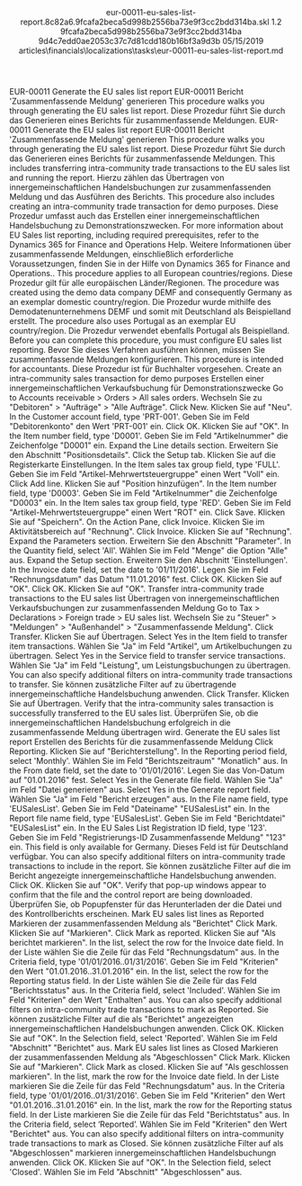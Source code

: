 <?xml version="1.0" encoding="UTF-8"?>
<xliff xmlns:logoport="urn:logoport:xliffeditor:xliff-extras:1.0" xmlns:tilt="urn:logoport:xliffeditor:tilt-non-translatables:1.0" xmlns:xsi="http://www.w3.org/2001/XMLSchema-instance" xmlns="urn:oasis:names:tc:xliff:document:1.2" xmlns:xliffext="urn:microsoft:content:schema:xliffextensions" version="1.2" xsi:schemaLocation="urn:oasis:names:tc:xliff:document:1.2 xliff-core-1.2-transitional.xsd">
  <file datatype="xml" source-language="en-US" original="eur-00011-eu-sales-list-report.md" target-language="de-DE">
    <header>
      <tool tool-company="Microsoft" tool-version="1.0-7889195" tool-name="mdxliff" tool-id="mdxliff"/>
      <xliffext:skl_file_name>eur-00011-eu-sales-list-report.8c82a6.9fcafa2beca5d998b2556ba73e9f3cc2bdd314ba.skl</xliffext:skl_file_name>
      <xliffext:version>1.2</xliffext:version>
      <xliffext:ms.openlocfilehash>9fcafa2beca5d998b2556ba73e9f3cc2bdd314ba</xliffext:ms.openlocfilehash>
      <xliffext:ms.sourcegitcommit>9d4c7edd0ae2053c37c7d81cdd180b16bf3a9d3b</xliffext:ms.sourcegitcommit>
      <xliffext:ms.lasthandoff>05/15/2019</xliffext:ms.lasthandoff>
      <xliffext:ms.openlocfilepath>articles\financials\localizations\tasks\eur-00011-eu-sales-list-report.md</xliffext:ms.openlocfilepath>
    </header>
    <body>
      <group extype="content" id="content">
        <trans-unit xml:space="preserve" translate="yes" id="101" restype="x-metadata">
          <source>EUR-00011 Generate the EU sales list report</source>
        <target logoport:matchpercent="101" state="translated" state-qualifier="leveraged-tm">EUR-00011 Bericht 'Zusammenfassende Meldung' generieren</target></trans-unit>
        <trans-unit xml:space="preserve" translate="yes" id="102" restype="x-metadata">
          <source>This procedure walks you through generating the EU sales list report.</source>
        <target logoport:matchpercent="101" state="translated" state-qualifier="leveraged-tm">Diese Prozedur führt Sie durch das Generieren eines Berichts für zusammenfassende Meldungen.</target></trans-unit>
        <trans-unit xml:space="preserve" translate="yes" id="103">
          <source>EUR-00011 Generate the EU sales list report</source>
        <target logoport:matchpercent="101" state="translated" state-qualifier="leveraged-tm">EUR-00011 Bericht 'Zusammenfassende Meldung' generieren</target></trans-unit>
        <trans-unit xml:space="preserve" translate="yes" id="104">
          <source>This procedure walks you through generating the EU sales list report.</source>
        <target logoport:matchpercent="101" state="translated" state-qualifier="leveraged-tm">Diese Prozedur führt Sie durch das Generieren eines Berichts für zusammenfassende Meldungen.</target></trans-unit>
        <trans-unit xml:space="preserve" translate="yes" id="105">
          <source>This includes transferring intra-community trade transactions to the EU sales list and running the report.</source>
        <target logoport:matchpercent="101" state="translated" state-qualifier="leveraged-tm">Hierzu zählen das Übertragen von innergemeinschaftlichen Handelsbuchungen zur zusammenfassenden Meldung und das Ausführen des Berichts.</target></trans-unit>
        <trans-unit xml:space="preserve" translate="yes" id="106">
          <source>This  procedure also includes creating an intra-community trade transaction for demo purposes.</source>
        <target logoport:matchpercent="101" state="translated" state-qualifier="leveraged-tm">Diese Prozedur umfasst auch das Erstellen einer innergemeinschaftlichen Handelsbuchung zu Demonstrationszwecken.</target></trans-unit>
        <trans-unit xml:space="preserve" translate="yes" id="107">
          <source>For more information about EU Sales list reporting, including required prerequisites, refer to the Dynamics 365 for Finance and Operations Help.</source>
        <target logoport:matchpercent="101" state="translated" state-qualifier="leveraged-tm">Weitere Informationen über zusammenfassende Meldungen, einschließlich erforderliche Voraussetzungen, finden Sie in der Hilfe von Dynamics 365 for Finance and Operations..</target></trans-unit>
        <trans-unit xml:space="preserve" translate="yes" id="108">
          <source>This procedure applies to all European countries/regions.</source>
        <target logoport:matchpercent="101" state="translated" state-qualifier="leveraged-tm">Diese Prozedur gilt für alle europäischen Länder/Regionen.</target></trans-unit>
        <trans-unit xml:space="preserve" translate="yes" id="109">
          <source>The procedure was created using the demo data company DEMF and consequently Germany as an exemplar domestic country/region.</source>
        <target logoport:matchpercent="101" state="translated" state-qualifier="leveraged-tm">Die Prozedur wurde mithilfe des Demodatenunternehmens DEMF und somit mit Deutschland als Beispielland erstellt.</target></trans-unit>
        <trans-unit xml:space="preserve" translate="yes" id="110">
          <source>The procedure also uses Portugal as an exemplar EU country/region.</source>
        <target logoport:matchpercent="101" state="translated" state-qualifier="leveraged-tm">Die Prozedur verwendet ebenfalls Portugal als Beispielland.</target></trans-unit>
        <trans-unit xml:space="preserve" translate="yes" id="111">
          <source>Before you can complete this procedure, you must configure EU sales list reporting.</source>
        <target logoport:matchpercent="101" state="translated" state-qualifier="leveraged-tm">Bevor Sie dieses Verfahren ausführen können, müssen Sie zusammenfassende Meldungen konfigurieren.</target></trans-unit>
        <trans-unit xml:space="preserve" translate="yes" id="112">
          <source>This procedure is intended for accountants.</source>
        <target logoport:matchpercent="101" state="translated" state-qualifier="leveraged-tm">Diese Prozedur ist für Buchhalter vorgesehen.</target></trans-unit>
        <trans-unit xml:space="preserve" translate="yes" id="113">
          <source>Create an intra-community sales transaction for demo purposes</source>
        <target logoport:matchpercent="101" state="translated" state-qualifier="leveraged-tm">Erstellen einer innergemeinschaftlichen Verkaufsbuchung für Demonstrationszwecke</target></trans-unit>
        <trans-unit xml:space="preserve" translate="yes" id="114">
          <source>Go to Accounts receivable &gt; Orders &gt; All sales orders.</source>
        <target logoport:matchpercent="101" state="translated" state-qualifier="leveraged-tm">Wechseln Sie zu "Debitoren" &gt; "Aufträge" &gt; "Alle Aufträge".</target></trans-unit>
        <trans-unit xml:space="preserve" translate="yes" id="115">
          <source>Click New.</source>
        <target logoport:matchpercent="101" state="translated" state-qualifier="leveraged-tm">Klicken Sie auf "Neu".</target></trans-unit>
        <trans-unit xml:space="preserve" translate="yes" id="116">
          <source>In the Customer account field, type 'PRT-001'.</source>
        <target logoport:matchpercent="101" state="translated" state-qualifier="leveraged-tm">Geben Sie im Feld "Debitorenkonto" den Wert 'PRT-001' ein.</target></trans-unit>
        <trans-unit xml:space="preserve" translate="yes" id="117">
          <source>Click OK.</source>
        <target logoport:matchpercent="101" state="translated" state-qualifier="leveraged-tm">Klicken Sie auf "OK".</target></trans-unit>
        <trans-unit xml:space="preserve" translate="yes" id="118">
          <source>In the Item number field, type 'D0001'.</source>
        <target logoport:matchpercent="101" state="translated" state-qualifier="leveraged-tm">Geben Sie im Feld "Artikelnummer" die Zeichenfolge "D0001" ein.</target></trans-unit>
        <trans-unit xml:space="preserve" translate="yes" id="119">
          <source>Expand the Line details section.</source>
        <target logoport:matchpercent="101" state="translated" state-qualifier="leveraged-tm">Erweitern Sie den Abschnitt "Positionsdetails".</target></trans-unit>
        <trans-unit xml:space="preserve" translate="yes" id="120">
          <source>Click the Setup tab.</source>
        <target logoport:matchpercent="101" state="translated" state-qualifier="leveraged-tm">Klicken Sie auf die Registerkarte Einstellungen.</target></trans-unit>
        <trans-unit xml:space="preserve" translate="yes" id="121">
          <source>In the Item sales tax group field, type 'FULL'.</source>
        <target logoport:matchpercent="101" state="translated" state-qualifier="leveraged-tm">Geben Sie im Feld "Artikel-Mehrwertsteuergruppe" einen Wert "Voll" ein.</target></trans-unit>
        <trans-unit xml:space="preserve" translate="yes" id="122">
          <source>Click Add line.</source>
        <target logoport:matchpercent="101" state="translated" state-qualifier="leveraged-tm">Klicken Sie auf "Position hinzufügen".</target></trans-unit>
        <trans-unit xml:space="preserve" translate="yes" id="123">
          <source>In the Item number field, type 'D0003'.</source>
        <target logoport:matchpercent="101" state="translated" state-qualifier="leveraged-tm">Geben Sie im Feld "Artikelnummer" die Zeichenfolge "D0003" ein.</target></trans-unit>
        <trans-unit xml:space="preserve" translate="yes" id="124">
          <source>In the Item sales tax group field, type 'RED'.</source>
        <target logoport:matchpercent="101" state="translated" state-qualifier="leveraged-tm">Geben Sie im Feld "Artikel-Mehrwertsteuergruppe" einen Wert "ROT" ein.</target></trans-unit>
        <trans-unit xml:space="preserve" translate="yes" id="125">
          <source>Click Save.</source>
        <target logoport:matchpercent="101" state="translated" state-qualifier="leveraged-tm">Klicken Sie auf "Speichern".</target></trans-unit>
        <trans-unit xml:space="preserve" translate="yes" id="126">
          <source>On the Action Pane, click Invoice.</source>
        <target logoport:matchpercent="101" state="translated" state-qualifier="leveraged-tm">Klicken Sie im Aktivitätsbereich auf "Rechnung".</target></trans-unit>
        <trans-unit xml:space="preserve" translate="yes" id="127">
          <source>Click Invoice.</source>
        <target logoport:matchpercent="101" state="translated" state-qualifier="leveraged-tm">Klicken Sie auf "Rechnung".</target></trans-unit>
        <trans-unit xml:space="preserve" translate="yes" id="128">
          <source>Expand the Parameters section.</source>
        <target logoport:matchpercent="101" state="translated" state-qualifier="leveraged-tm">Erweitern Sie den Abschnitt "Parameter".</target></trans-unit>
        <trans-unit xml:space="preserve" translate="yes" id="129">
          <source>In the Quantity field, select 'All'.</source>
        <target logoport:matchpercent="101" state="translated" state-qualifier="leveraged-tm">Wählen Sie im Feld "Menge" die Option "Alle" aus.</target></trans-unit>
        <trans-unit xml:space="preserve" translate="yes" id="130">
          <source>Expand the Setup section.</source>
        <target logoport:matchpercent="101" state="translated" state-qualifier="leveraged-tm">Erweitern Sie den Abschnitt 'Einstellungen'.</target></trans-unit>
        <trans-unit xml:space="preserve" translate="yes" id="131">
          <source>In the Invoice date field, set the date to '01/11/2016'.</source>
        <target logoport:matchpercent="101" state="translated" state-qualifier="leveraged-tm">Legen Sie im Feld "Rechnungsdatum" das Datum "11.01.2016" fest.</target></trans-unit>
        <trans-unit xml:space="preserve" translate="yes" id="132">
          <source>Click OK.</source>
        <target logoport:matchpercent="101" state="translated" state-qualifier="leveraged-tm">Klicken Sie auf "OK".</target></trans-unit>
        <trans-unit xml:space="preserve" translate="yes" id="133">
          <source>Click OK.</source>
        <target logoport:matchpercent="101" state="translated" state-qualifier="leveraged-tm">Klicken Sie auf "OK".</target></trans-unit>
        <trans-unit xml:space="preserve" translate="yes" id="134">
          <source>Transfer intra-community trade transactions to the EU sales list</source>
        <target logoport:matchpercent="101" state="translated" state-qualifier="leveraged-tm">Übertragen von innergemeinschaftlichen Verkaufsbuchungen zur zusammenfassenden Meldung</target></trans-unit>
        <trans-unit xml:space="preserve" translate="yes" id="135">
          <source>Go to Tax &gt; Declarations &gt; Foreign trade &gt; EU sales list.</source>
        <target logoport:matchpercent="101" state="translated" state-qualifier="leveraged-tm">Wechseln Sie zu "Steuer" &gt; "Meldungen" &gt; "Außenhandel" &gt; "Zusammenfassende Meldung".</target></trans-unit>
        <trans-unit xml:space="preserve" translate="yes" id="136">
          <source>Click Transfer.</source>
        <target logoport:matchpercent="101" state="translated" state-qualifier="leveraged-tm">Klicken Sie auf Übertragen.</target></trans-unit>
        <trans-unit xml:space="preserve" translate="yes" id="137">
          <source>Select Yes in the Item field to transfer item transactions.</source>
        <target logoport:matchpercent="101" state="translated" state-qualifier="leveraged-tm">Wählen Sie "Ja" im Feld "Artikel", um Artikelbuchungen zu übertragen.</target></trans-unit>
        <trans-unit xml:space="preserve" translate="yes" id="138">
          <source>Select Yes in the Service field to transfer service transactions.</source>
        <target logoport:matchpercent="101" state="translated" state-qualifier="leveraged-tm">Wählen Sie "Ja" im Feld "Leistung", um Leistungsbuchungen zu übertragen.</target></trans-unit>
        <trans-unit xml:space="preserve" translate="yes" id="139">
          <source>You can also specify additional filters on intra-community trade transactions to transfer.</source>
        <target logoport:matchpercent="101" state="translated" state-qualifier="leveraged-tm">Sie können zusätzliche Filter auf zu übertragende innergemeinschaftliche Handelsbuchung anwenden.</target></trans-unit>
        <trans-unit xml:space="preserve" translate="yes" id="140">
          <source>Click Transfer.</source>
        <target logoport:matchpercent="101" state="translated" state-qualifier="leveraged-tm">Klicken Sie auf Übertragen.</target></trans-unit>
        <trans-unit xml:space="preserve" translate="yes" id="141">
          <source>Verify that the intra-community sales transaction is successfully transferred to the EU sales list.</source>
        <target logoport:matchpercent="101" state="translated" state-qualifier="leveraged-tm">Überprüfen Sie, ob die innergemeinschaftlichen Handelsbuchung erfolgreich in die zusammenfassende Meldung übertragen wird.</target></trans-unit>
        <trans-unit xml:space="preserve" translate="yes" id="142">
          <source>Generate the EU sales list report</source>
        <target logoport:matchpercent="101" state="translated" state-qualifier="leveraged-tm">Erstellen des Berichts für die zusammenfassende Meldung</target></trans-unit>
        <trans-unit xml:space="preserve" translate="yes" id="143">
          <source>Click Reporting.</source>
        <target logoport:matchpercent="101" state="translated" state-qualifier="leveraged-tm">Klicken Sie auf "Berichterstellung".</target></trans-unit>
        <trans-unit xml:space="preserve" translate="yes" id="144">
          <source>In the Reporting period field, select 'Monthly'.</source>
        <target logoport:matchpercent="101" state="translated" state-qualifier="leveraged-tm">Wählen Sie im Feld "Berichtszeitraum" "Monatlich" aus.</target></trans-unit>
        <trans-unit xml:space="preserve" translate="yes" id="145">
          <source>In the From date field, set the date to '01/01/2016'.</source>
        <target logoport:matchpercent="101" state="translated" state-qualifier="leveraged-tm">Legen Sie das Von-Datum auf "01.01.2016" fest.</target></trans-unit>
        <trans-unit xml:space="preserve" translate="yes" id="146">
          <source>Select Yes in the Generate file field.</source>
        <target logoport:matchpercent="101" state="translated" state-qualifier="leveraged-tm">Wählen Sie "Ja" im Feld "Datei generieren" aus.</target></trans-unit>
        <trans-unit xml:space="preserve" translate="yes" id="147">
          <source>Select Yes in the Generate report field.</source>
        <target logoport:matchpercent="101" state="translated" state-qualifier="leveraged-tm">Wählen Sie "Ja" im Feld "Bericht erzeugen" aus.</target></trans-unit>
        <trans-unit xml:space="preserve" translate="yes" id="148">
          <source>In the File name field, type 'EUSalesList'.</source>
        <target logoport:matchpercent="101" state="translated" state-qualifier="leveraged-tm">Geben Sie im Feld "Dateiname" "EUSalesList" ein.</target></trans-unit>
        <trans-unit xml:space="preserve" translate="yes" id="149">
          <source>In the Report file name field, type 'EUSalesList'.</source>
        <target logoport:matchpercent="101" state="translated" state-qualifier="leveraged-tm">Geben Sie im Feld "Berichtdatei" "EUSalesList" ein.</target></trans-unit>
        <trans-unit xml:space="preserve" translate="yes" id="150">
          <source>In the EU Sales List Registration ID field, type '123'.</source>
        <target logoport:matchpercent="101" state="translated" state-qualifier="leveraged-tm">Geben Sie im Feld "Registrierungs-ID Zusammenfassende Meldung" "123" ein.</target></trans-unit>
        <trans-unit xml:space="preserve" translate="yes" id="151">
          <source>This field is only available for Germany.</source>
        <target logoport:matchpercent="101" state="translated" state-qualifier="leveraged-tm">Dieses Feld ist für Deutschland verfügbar.</target></trans-unit>
        <trans-unit xml:space="preserve" translate="yes" id="152">
          <source>You can also specify additional filters on intra-community trade transactions to include in the report.</source>
        <target logoport:matchpercent="101" state="translated" state-qualifier="leveraged-tm">Sie können zusätzliche Filter auf die im Bericht angezeigte innergemeinschaftliche Handelsbuchung anwenden.</target></trans-unit>
        <trans-unit xml:space="preserve" translate="yes" id="153">
          <source>Click OK.</source>
        <target logoport:matchpercent="101" state="translated" state-qualifier="leveraged-tm">Klicken Sie auf "OK".</target></trans-unit>
        <trans-unit xml:space="preserve" translate="yes" id="154">
          <source>Verify that pop-up windows appear to confirm that the file and the control report are being downloaded.</source>
        <target logoport:matchpercent="101" state="translated" state-qualifier="leveraged-tm">Überprüfen Sie, ob Popupfenster für das Herunterladen der die Datei und des Kontrollberichts erscheinen.</target></trans-unit>
        <trans-unit xml:space="preserve" translate="yes" id="155">
          <source>Mark EU sales list lines as Reported</source>
        <target logoport:matchpercent="101" state="translated" state-qualifier="leveraged-tm">Markieren der zusammenfassenden Meldung als "Berichtet"</target></trans-unit>
        <trans-unit xml:space="preserve" translate="yes" id="156">
          <source>Click Mark.</source>
        <target logoport:matchpercent="101" state="translated" state-qualifier="leveraged-tm">Klicken Sie auf "Markieren".</target></trans-unit>
        <trans-unit xml:space="preserve" translate="yes" id="157">
          <source>Click Mark as reported.</source>
        <target logoport:matchpercent="101" state="translated" state-qualifier="leveraged-tm">Klicken Sie auf "Als berichtet markieren".</target></trans-unit>
        <trans-unit xml:space="preserve" translate="yes" id="158">
          <source>In the list, select the row for the Invoice date field.</source>
        <target logoport:matchpercent="101" state="translated" state-qualifier="leveraged-tm">In der Liste wählen Sie die Zeile für das Feld "Rechnungsdatum" aus.</target></trans-unit>
        <trans-unit xml:space="preserve" translate="yes" id="159">
          <source>In the Criteria field, type '01/01/2016..01/31/2016'.</source>
        <target logoport:matchpercent="101" state="translated" state-qualifier="leveraged-tm">Geben Sie im Feld "Kriterien" den Wert "01.01.2016..31.01.2016" ein.</target></trans-unit>
        <trans-unit xml:space="preserve" translate="yes" id="160">
          <source>In the list, select the row for the Reporting status field.</source>
        <target logoport:matchpercent="101" state="translated" state-qualifier="leveraged-tm">In der Liste wählen Sie die Zeile für das Feld "Berichtsstatus" aus.</target></trans-unit>
        <trans-unit xml:space="preserve" translate="yes" id="161">
          <source>In the Criteria field, select 'Included'.</source>
        <target logoport:matchpercent="101" state="translated" state-qualifier="leveraged-tm">Wählen Sie im Feld "Kriterien" den Wert "Enthalten" aus.</target></trans-unit>
        <trans-unit xml:space="preserve" translate="yes" id="162">
          <source>You can also specify additional filters on intra-community trade transactions to mark as Reported.</source>
        <target logoport:matchpercent="101" state="translated" state-qualifier="leveraged-tm">Sie können zusätzliche Filter auf die als "Berichtet" angezeigten innergemeinschaftlichen Handelsbuchungen anwenden.</target></trans-unit>
        <trans-unit xml:space="preserve" translate="yes" id="163">
          <source>Click OK.</source>
        <target logoport:matchpercent="101" state="translated" state-qualifier="leveraged-tm">Klicken Sie auf "OK".</target></trans-unit>
        <trans-unit xml:space="preserve" translate="yes" id="164">
          <source>In the Selection field, select 'Reported'.</source>
        <target logoport:matchpercent="101" state="translated" state-qualifier="leveraged-tm">Wählen Sie im Feld "Abschnitt" "Berichtet" aus.</target></trans-unit>
        <trans-unit xml:space="preserve" translate="yes" id="165">
          <source>Mark EU sales list lines as Closed</source>
        <target logoport:matchpercent="101" state="translated" state-qualifier="leveraged-tm">Markieren der zusammenfassenden Meldung als "Abgeschlossen"</target></trans-unit>
        <trans-unit xml:space="preserve" translate="yes" id="166">
          <source>Click Mark.</source>
        <target logoport:matchpercent="101" state="translated" state-qualifier="leveraged-tm">Klicken Sie auf "Markieren".</target></trans-unit>
        <trans-unit xml:space="preserve" translate="yes" id="167">
          <source>Click Mark as closed.</source>
        <target logoport:matchpercent="101" state="translated" state-qualifier="leveraged-tm">Klicken Sie auf "Als geschlossen markieren".</target></trans-unit>
        <trans-unit xml:space="preserve" translate="yes" id="168">
          <source>In the list, mark the row for the Invoice date field.</source>
        <target logoport:matchpercent="101" state="translated" state-qualifier="leveraged-tm">In der Liste markieren Sie die Zeile für das Feld "Rechnungsdatum" aus.</target></trans-unit>
        <trans-unit xml:space="preserve" translate="yes" id="169">
          <source>In the Criteria field, type '01/01/2016..01/31/2016'.</source>
        <target logoport:matchpercent="101" state="translated" state-qualifier="leveraged-tm">Geben Sie im Feld "Kriterien" den Wert "01.01.2016..31.01.2016" ein.</target></trans-unit>
        <trans-unit xml:space="preserve" translate="yes" id="170">
          <source>In the list, mark the row for the Reporting status field.</source>
        <target logoport:matchpercent="101" state="translated" state-qualifier="leveraged-tm">In der Liste markieren Sie die Zeile für das Feld "Berichtstatus" aus.</target></trans-unit>
        <trans-unit xml:space="preserve" translate="yes" id="171">
          <source>In the Criteria field, select ‘Reported’.</source>
        <target logoport:matchpercent="101" state="translated" state-qualifier="leveraged-tm">Wählen Sie im Feld "Kriterien" den Wert "Berichtet" aus.</target></trans-unit>
        <trans-unit xml:space="preserve" translate="yes" id="172">
          <source>You can also specify additional filters on intra-community trade transactions to mark as Closed.</source>
        <target logoport:matchpercent="101" state="translated" state-qualifier="leveraged-tm">Sie können zusätzliche Filter auf als "Abgeschlossen" markieren innergemeinschaftlichen Handelsbuchungn anwenden.</target></trans-unit>
        <trans-unit xml:space="preserve" translate="yes" id="173">
          <source>Click OK.</source>
        <target logoport:matchpercent="101" state="translated" state-qualifier="leveraged-tm">Klicken Sie auf "OK".</target></trans-unit>
        <trans-unit xml:space="preserve" translate="yes" id="174">
          <source>In the Selection field, select 'Closed'.</source>
        <target logoport:matchpercent="101" state="translated" state-qualifier="leveraged-tm">Wählen Sie im Feld "Abschnitt" "Abgeschlossen" aus.</target></trans-unit>
      </group>
    </body>
  </file>
</xliff>